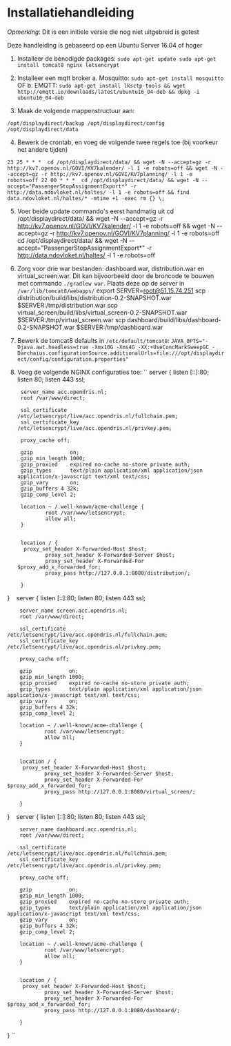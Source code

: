 Installatiehandleiding
=========

*Opmerking*: Dit is een initiele versie die nog niet uitgebreid is getest

Deze handleiding is gebaseerd op een Ubuntu Server 16.04 of hoger

1. Installeer de benodigde packages:
``
sudo apt-get update
sudo apt-get install tomcat8 nginx letsencrypt
``

2. Installeer een mqtt broker
a. Mosquitto: ``sudo apt-get install mosquitto``
OF
b. EMQTT: ``sudo apt-get install lksctp-tools && wget http://emqtt.io/downloads/latest/ubuntu16_04-deb && dpkg -i ubuntu16_04-deb``

3. Maak de volgende mappenstructuur aan:

``/opt/displaydirect/backup
/opt/displaydirect/config
/opt/displaydirect/data``

4. Bewerk de crontab, en voeg de volgende twee regels toe (bij voorkeur net andere tijden)

``
23 25 * * *  cd /opt/displaydirect/data/ && wget -N --accept=gz -r http://kv7.openov.nl/GOVI/KV7kalender/ -l 1 -e robots=off && wget -N --accept=gz -r http://kv7.openov.nl/GOVI/KV7planning/ -l 1 -e robots=off
22 00 * * *  cd /opt/displaydirect/data/ && wget -N --accept="PassengerStopAssignmentExport*" -r http://data.ndovloket.nl/haltes/ -l 1 -e robots=off && find data.ndovloket.nl/haltes/* -mtime +1 -exec rm {} \;
``

5. Voer beide update commando's eerst handmatig uit
cd /opt/displaydirect/data/ && wget -N --accept=gz -r http://kv7.openov.nl/GOVI/KV7kalender/ -l 1 -e robots=off && wget -N --accept=gz -r http://kv7.openov.nl/GOVI/KV7planning/ -l 1 -e robots=off
cd /opt/displaydirect/data/ && wget -N --accept="PassengerStopAssignmentExport*" -r http://data.ndovloket.nl/haltes/ -l 1 -e robots=off

6. Zorg voor drie war bestanden: dashboard.war, distribution.war en virtual_screen.war. Dit kan bijvoorbeeld door de broncode te bouwen met commando ``./gradlew war``. Plaats deze op de server in ``/var/lib/tomcat8/webapps/``
export SERVER=root@51.15.74.251
scp distribution/build/libs/distribution-0.2-SNAPSHOT.war $SERVER:/tmp/distribution.war
scp virtual_screen/build/libs/virtual_screen-0.2-SNAPSHOT.war $SERVER:/tmp/virtual_screen.war
scp dashboard/build/libs/dashboard-0.2-SNAPSHOT.war $SERVER:/tmp/dashboard.war

7. Bewerk de tomcat8 defaults in ``/etc/default/tomcat8``:
``
JAVA_OPTS="-Djava.awt.headless=true -Xmx10G -Xms4G -XX:+UseConcMarkSweepGC -Darchaius.configurationSource.additionalUrls=file:///opt/displaydirect/config/configuration.properties"
``

7. Voeg de volgende NGINX configuraties toe:
``
server {
        listen [::]:80;
        listen 80;
        listen 443 ssl;

        server_name acc.opendris.nl;
        root /var/www/direct;

        ssl_certificate /etc/letsencrypt/live/acc.opendris.nl/fullchain.pem;
        ssl_certificate_key /etc/letsencrypt/live/acc.opendris.nl/privkey.pem;

        proxy_cache off;

        gzip            on;
        gzip_min_length 1000;
        gzip_proxied    expired no-cache no-store private auth;
        gzip_types      text/plain application/xml application/json application/x-javascript text/xml text/css;
        gzip_vary       on;
        gzip_buffers 4 32k;
        gzip_comp_level 2;

        location ~ /.well-known/acme-challenge {
                root /var/www/letsencrypt;
                allow all;
        }


        location / {
         proxy_set_header X-Forwarded-Host $host;
                proxy_set_header X-Forwarded-Server $host;
                proxy_set_header X-Forwarded-For $proxy_add_x_forwarded_for;
                proxy_pass http://127.0.0.1:8080/distribution/;

        }

}
``
``
server {
        listen [::]:80;
        listen 80;
        listen 443 ssl;

        server_name screen.acc.opendris.nl;
        root /var/www/direct;

        ssl_certificate /etc/letsencrypt/live/acc.opendris.nl/fullchain.pem;
        ssl_certificate_key /etc/letsencrypt/live/acc.opendris.nl/privkey.pem;

        proxy_cache off;

        gzip            on;
        gzip_min_length 1000;
        gzip_proxied    expired no-cache no-store private auth;
        gzip_types      text/plain application/xml application/json application/x-javascript text/xml text/css;
        gzip_vary       on;
        gzip_buffers 4 32k;
        gzip_comp_level 2;

        location ~ /.well-known/acme-challenge {
                root /var/www/letsencrypt;
                allow all;
        }


        location / {
         proxy_set_header X-Forwarded-Host $host;
                proxy_set_header X-Forwarded-Server $host;
                proxy_set_header X-Forwarded-For $proxy_add_x_forwarded_for;
                proxy_pass http://127.0.0.1:8080/virtual_screen/;

        }

}
``
``
server {
        listen [::]:80;
        listen 80;
        listen 443 ssl;

        server_name dashboard.acc.opendris.nl;
        root /var/www/direct;

        ssl_certificate /etc/letsencrypt/live/acc.opendris.nl/fullchain.pem;
        ssl_certificate_key /etc/letsencrypt/live/acc.opendris.nl/privkey.pem;

        proxy_cache off;

        gzip            on;
        gzip_min_length 1000;
        gzip_proxied    expired no-cache no-store private auth;
        gzip_types      text/plain application/xml application/json application/x-javascript text/xml text/css;
        gzip_vary       on;
        gzip_buffers 4 32k;
        gzip_comp_level 2;

        location ~ /.well-known/acme-challenge {
                root /var/www/letsencrypt;
                allow all;
        }


        location / {
         proxy_set_header X-Forwarded-Host $host;
                proxy_set_header X-Forwarded-Server $host;
                proxy_set_header X-Forwarded-For $proxy_add_x_forwarded_for;
                proxy_pass http://127.0.0.1:8080/dashboard/;

        }

}
``